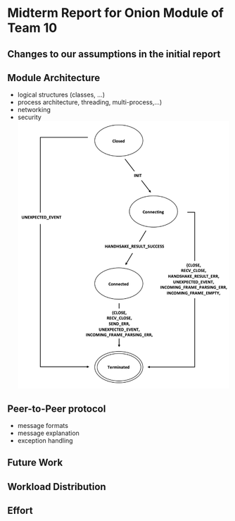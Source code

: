 # Midterm Report for Onion Module of Team 10

## Changes to our assumptions in the initial report

## Module Architecture
- logical structures (classes, ...)
- process architecture,  threading, multi-process,...)
- networking
- security
![](images/FSM.png?raw=true)

## Peer-to-Peer protocol
- message formats
- message explanation
- exception handling

## Future Work

## Workload Distribution

## Effort